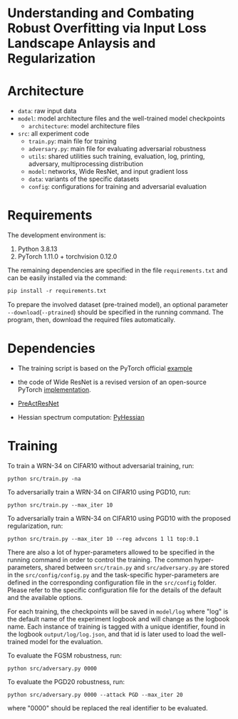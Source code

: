 # Understanding and Combating Robust Overfitting via Input Loss Landscape Anlaysis and Regularization	
# Architecture

* `data`: raw input data
* `model`: model architecture files and the well-trained model checkpoints
  * `architecture`: model architecture files
* `src`: all experiment code
  * `train.py`: main file for training
  * `adversary.py`: main file for evaluating adversarial robustness
  * `utils`: shared utilities such training, evaluation, log, printing, adversary, multiprocessing distribution
  * `model`: networks, Wide ResNet, and input gradient loss
  * `data`: variants of the specific datasets
  * `config`: configurations for training and adversarial evaluation



# Requirements

The development environment is:

1. Python 3.8.13
2. PyTorch 1.11.0 + torchvision 0.12.0



The remaining dependencies are specified in the file `requirements.txt` and can be easily installed via the command:

```p
pip install -r requirements.txt
```



To prepare the involved dataset (pre-trained model), an optional parameter `--download`(`--ptrained`) should be specified in the running command. The program, then, download the required files automatically.

# Dependencies

* The training script is based on the PyTorch official [example](https://github.com/pytorch/examples/tree/master/imagenet)

* the code of Wide ResNet is a revised version of an open-source PyTorch [implementation](https://github.com/meliketoy/wide-resnet.pytorch).
* [PreActResNet](https://github.com/VITA-Group/Alleviate-Robust-Overfitting)
* Hessian spectrum computation: [PyHessian](https://github.com/amirgholami/PyHessian)

# Training

To train a WRN-34 on CIFAR10 without adversarial training, run:

```
python src/train.py -na
```

To adversarially train a WRN-34 on CIFAR10 using PGD10, run:

```
python src/train.py --max_iter 10
```

To adversarially train a WRN-34 on CIFAR10 using PGD10 with the proposed regularization, run:

```
python src/train.py --max_iter 10 --reg advcons 1 l1 top:0.1
```

There are also a lot of hyper-parameters allowed to be specified in the running command in order to control the training. The common hyper-parameters, shared between `src/train.py` and `src/adversary.py` are stored in the `src/config/config.py` and the task-specific hyper-parameters are defined in the corresponding configuration file in the `src/config` folder. Please refer to the specific configuration file for the details of the default and the available options.



For each training, the checkpoints will be saved in `model/log` where "log" is the default name of the experiment logbook and will change as the logbook name. Each instance of training is tagged with a unique identifier, found in the logbook `output/log/log.json`, and that id is later used to load the well-trained model for the evaluation.

To evaluate the FGSM robustness, run:

```
python src/adversary.py 0000
```

To evaluate the PGD20 robustness, run:

```
python src/adversary.py 0000 --attack PGD --max_iter 20
```

where "0000" should be replaced the real identifier to be evaluated.